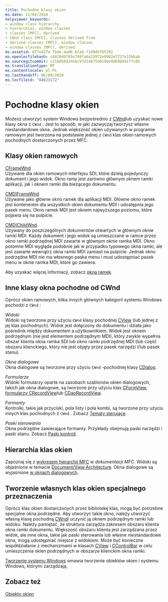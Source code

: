 ```yaml
---
title: Pochodne klasy okien
ms.date: 11/04/2016
helpviewer_keywords:
- window class hierarchy
- hierarchies, window classes
- classes [MFC], derived
- CWnd class [MFC], classes derived from
- derived classes [MFC], window classes
- window classes [MFC], derived
ms.assetid: 6f7e437e-fbde-4a06-bfab-72d9dbf05292
ms.openlocfilehash: c84284b765e740fa0a13972e9902e7737e15bbab
ms.sourcegitcommit: c21b05042debc97d14875e019ee9d698691ffc0b
ms.translationtype: MT
ms.contentlocale: pl-PL
ms.lasthandoff: 06/09/2020
ms.locfileid: "84623172"
---
```

# <a name="derived-window-classes"></a>Pochodne klasy okien

Możesz utworzyć system Windows bezpośrednio z [CWnd](reference/cwnd-class.md)lub uzyskać nowe klasy okna z `CWnd` . Jest to sposób, w jaki zazwyczaj tworzysz własne niestandardowe okna. Jednak większość okien używanych w programie ramowym jest tworzona na podstawie jednej z `CWnd` klas okien ramowych pochodnych dostarczonych przez MFC.

## <a name="frame-window-classes"></a>Klasy okien ramowych

[CFrameWnd](reference/cframewnd-class.md)<br/>
Używane dla okien ramowych interfejsu SDI, które dzielą pojedynczy dokument i jego widok. Okno ramy jest zarówno głównym oknem ramki aplikacji, jak i oknem ramki dla bieżącego dokumentu.

[CMDIFrameWnd](reference/cmdiframewnd-class.md)<br/>
Używane jako główne okno ramek dla aplikacji MDI. Główne okno ramek jest kontenerem dla wszystkich okien dokumentu MDI i udostępnia jego pasek menu. Okno ramek MDI jest oknem najwyższego poziomu, które pojawia się na pulpicie.

[CMDIChildWnd](reference/cmdichildwnd-class.md)<br/>
Używany do poszczególnych dokumentów otwartych w głównym oknie ramki MDI. Każdy dokument i jego widok są umieszczane w ramce przez okno ramki podrzędnej MDI zawarte w głównym oknie ramka MDI. Okno potomne MDI wygląda podobnie jak w przypadku typowego okna ramki, ale jest zawarte wewnątrz okna ramki MDI zamiast na pulpicie. Jednak okno podrzędne MDI nie ma własnego paska menu i musi udostępniać pasek menu w oknie ramka MDI, które go zawiera.

Aby uzyskać więcej informacji, zobacz [okna ramek](frame-windows.md).

## <a name="other-window-classes-derived-from-cwnd"></a>Inne klasy okna pochodne od CWnd

Oprócz okien ramowych, kilka innych głównych kategorii systemu Windows pochodzi z `CWnd` :

*Widoki*<br/>
Widoki są tworzone przy użyciu `CWnd` klasy pochodnej [CView](reference/cview-class.md) (lub jednej z jej klas pochodnych). Widok jest dołączony do dokumentu i działa jako pośrednik między dokumentem a użytkownikiem. Widok jest oknem podrzędnym (nie jest elementem podrzędnym MDI), który zwykle wypełnia obszar klienta okna ramka SDI lub okno ramki podrzędnej MDI (lub część obszaru klienckiego, który nie jest objęty przez pasek narzędzi i/lub pasek stanu).

*Okna dialogowe*<br/>
Okna dialogowe są tworzone przy użyciu `CWnd` -pochodnej klasy [CDialog](reference/cdialog-class.md).

*Formularze*<br/>
Widoki formularzy oparte na zasobach szablonów okien dialogowych, takich jak okna dialogowe, są tworzone przy użyciu klas [CFormView](reference/cformview-class.md), [formularzy CRecordView](reference/crecordview-class.md)lub [CDaoRecordView](reference/cdaorecordview-class.md).

*Formanty*<br/>
Kontrolki, takie jak przyciski, pola listy i pola kombi, są tworzone przy użyciu innych klas pochodnych z `CWnd` . Zobacz [Tematy sterujące](controls-mfc.md).

*Paski sterowania*<br/>
Okna podrzędne zawierające formanty. Przykłady obejmują paski narzędzi i paski stanu. Zobacz [Paski kontroli](control-bars.md).

## <a name="window-class-hierarchy"></a>Hierarchia klas okien

Zapoznaj się z [wykresem hierarchii MFC](hierarchy-chart.md) w *dokumentacji MFC*. Widoki są objaśnione w temacie [Document/View Architecture](document-view-architecture.md). Okna dialogowe są wyjaśnione [w oknach dialogowych](dialog-boxes.md).

## <a name="creating-your-own-special-purpose-window-classes"></a>Tworzenie własnych klas okien specjalnego przeznaczenia

Oprócz klas okien dostarczonych przez bibliotekę klas, mogą być potrzebne specjalne okna podrzędne. Aby utworzyć takie okno, należy utworzyć własną klasę pochodną [CWnd](reference/cwnd-class.md)i uczynić ją oknem podrzędnym ramki lub widoku. Należy pamiętać, że struktura zarządza zakresem obszaru klienta okna ramki dokumentu. Większość obszaru klienta jest zarządzana przez widok, ale inne okna, takie jak paski sterowania lub własne niestandardowe okna, mogą udostępniać miejsce z widokiem. Może być konieczne współdziałanie z mechanizmami w klasach [CView](reference/cview-class.md) i [CControlBar](reference/ccontrolbar-class.md) w celu umieszczenia okien podrzędnych w obszarze klienckim okna ramki.

[Tworzenie systemu Windows](creating-windows.md) omawia tworzenie obiektów okien i systemu Windows, którymi zarządzają.

## <a name="see-also"></a>Zobacz też

[Obiekty okien](window-objects.md)
